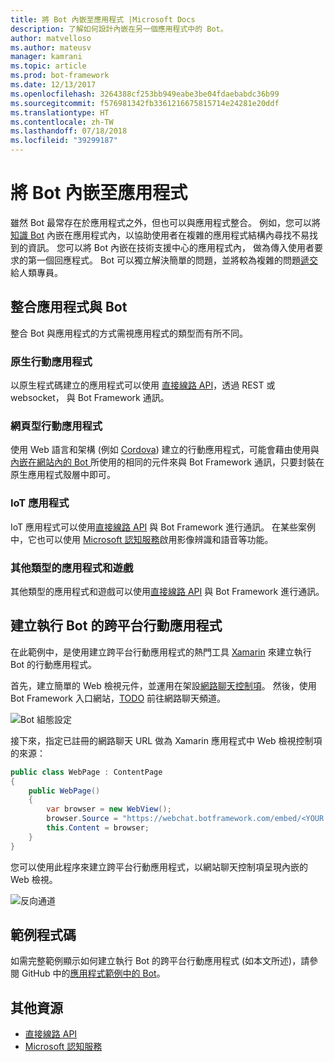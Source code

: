 ```yaml
---
title: 將 Bot 內嵌至應用程式 |Microsoft Docs
description: 了解如何設計內嵌在另一個應用程式中的 Bot。
author: matvelloso
ms.author: mateusv
manager: kamrani
ms.topic: article
ms.prod: bot-framework
ms.date: 12/13/2017
ms.openlocfilehash: 3264388cf253bb949eabe3be04fdaebabdc36b99
ms.sourcegitcommit: f576981342fb3361216675815714e24281e20ddf
ms.translationtype: HT
ms.contentlocale: zh-TW
ms.lasthandoff: 07/18/2018
ms.locfileid: "39299187"
---
```

# <a name="embed-a-bot-in-an-app"></a>將 Bot 內嵌至應用程式

雖然 Bot 最常存在於應用程式之外，但也可以與應用程式整合。 例如，您可以將[知識 Bot](~/bot-service-design-pattern-knowledge-base.md) 內嵌在應用程式內，以協助使用者在複雜的應用程式結構內尋找不易找到的資訊。 您可以將 Bot 內嵌在技術支援中心的應用程式內， 做為傳入使用者要求的第一個回應程式。 Bot 可以獨立解決簡單的問題，並將較為複雜的問題[遞交](~/bot-service-design-pattern-handoff-human.md)給人類專員。 

## <a name="integrating-bot-with-app"></a>整合應用程式與 Bot

整合 Bot 與應用程式的方式需視應用程式的類型而有所不同。 

### <a name="native-mobile-app"></a>原生行動應用程式

以原生程式碼建立的應用程式可以使用 [直接線路 API][directLineAPI]，透過 REST 或 websocket， 與 Bot Framework 通訊。

### <a name="web-based-mobile-app"></a>網頁型行動應用程式

使用 Web 語言和架構 (例如 <a href="https://cordova.apache.org/" target="_blank">Cordova</a>) 建立的行動應用程式，可能會藉由使用與[內嵌在網站內的 Bot ](~/bot-service-design-pattern-embed-web-site.md)所使用的相同的元件來與 Bot Framework 通訊，只要封裝在原生應用程式殼層中即可。

### <a name="iot-app"></a>IoT 應用程式

IoT 應用程式可以使用[直接線路 API][directLineAPI] 與 Bot Framework 進行通訊。 在某些案例中，它也可以使用 <a href="https://www.microsoft.com/cognitive-services/" target="_blank">Microsoft 認知服務</a>啟用影像辨識和語音等功能。

### <a name="other-types-of-apps-and-games"></a>其他類型的應用程式和遊戲

其他類型的應用程式和遊戲可以使用[直接線路 API][directLineAPI] 與 Bot Framework 進行通訊。 

## <a name="creating-a-cross-platform-mobile-app-that-runs-a-bot"></a>建立執行 Bot 的跨平台行動應用程式

在此範例中，是使用建立跨平台行動應用程式的熱門工具 <a href="https://www.xamarin.com/" target="_blank">Xamarin</a> 來建立執行 Bot 的行動應用程式。 

首先，建立簡單的 Web 檢視元件，並運用在架設<a href="https://github.com/Microsoft/BotFramework-WebChat" target="_blank">網路聊天控制項</a>。 然後，使用 Bot Framework 入口網站，[TODO](~/bot-service-manage-channels.md) 前往網路聊天頻道。 

![Bot 組態設定](~/media/bot-service-design-pattern-embed-app/webchat-channel.png)

接下來，指定已註冊的網路聊天 URL 做為 Xamarin 應用程式中 Web 檢視控制項的來源：

```cs
public class WebPage : ContentPage
{
    public WebPage()
    {
        var browser = new WebView();
        browser.Source = "https://webchat.botframework.com/embed/<YOUR SECRET KEY HERE>";
        this.Content = browser;
    }
}
```

您可以使用此程序來建立跨平台行動應用程式，以網站聊天控制項呈現內嵌的 Web 檢視。

![反向通道](~/media/bot-service-design-pattern-embed-app/xamarin-apps.png)

## <a name="sample-code"></a>範例程式碼

如需完整範例顯示如何建立執行 Bot 的跨平台行動應用程式 (如本文所述)，請參閱 GitHub 中的<a href="https://github.com/Microsoft/BotBuilder-Samples/tree/master/CSharp/capability-BotInApps" target="_blank">應用程式範例中的 Bot</a>。

## <a name="additional-resources"></a>其他資源

- [直接線路 API][directLineAPI]
- <a href="https://www.microsoft.com/cognitive-services/" target="_blank">Microsoft 認知服務</a>

[directLineAPI]: https://docs.botframework.com/en-us/restapi/directline3/#navtitle